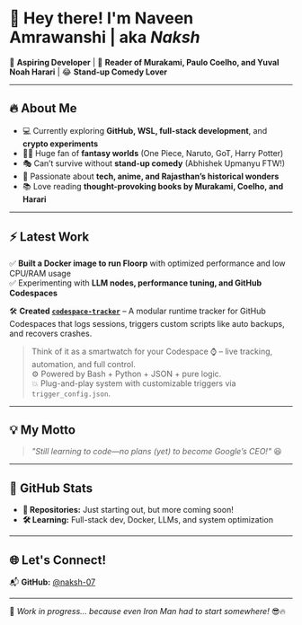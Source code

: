 # 👋 Hey there! I'm Naveen Amrawanshi | aka *Naksh*  

🚀 **Aspiring Developer** | 📖 **Reader of Murakami, Paulo Coelho, and Yuval Noah Harari** | 😂 **Stand-up Comedy Lover**  

---

## 🔥 About Me  
- 💻 Currently exploring **GitHub, WSL, full-stack development**, and **crypto experiments**  
- 🏴‍☠️ Huge fan of **fantasy worlds** (One Piece, Naruto, GoT, Harry Potter)  
- 🎭 Can’t survive without **stand-up comedy** (Abhishek Upmanyu FTW!)  
- 🎨 Passionate about **tech, anime, and Rajasthan’s historical wonders**  
- 📚 Love reading **thought-provoking books by Murakami, Coelho, and Harari**  

---

## ⚡ Latest Work  

✅ **Built a Docker image to run Floorp** with optimized performance and low CPU/RAM usage  
✅ Experimenting with **LLM nodes, performance tuning, and GitHub Codespaces**  

🛠️ **Created [`codespace-tracker`]((https://github.com/naksh-07/Tracker.git))** – A modular runtime tracker for GitHub Codespaces that logs sessions, triggers custom scripts like auto backups, and recovers crashes.  
> Think of it as a smartwatch for your Codespace ⌚ – live tracking, automation, and full control.  
> ⚙️ Powered by Bash + Python + JSON + pure logic.  
> 💥 Plug-and-play system with customizable triggers via `trigger_config.json`.

---

## 💡 My Motto  
> _"Still learning to code—no plans (yet) to become Google’s CEO!"_ 😆  

---

## 📌 GitHub Stats  
- **🚀 Repositories:** Just starting out, but more coming soon!  
- **🛠️ Learning:** Full-stack dev, Docker, LLMs, and system optimization  

---

## 🌐 Let's Connect!  
📬 **GitHub:** [@naksh-07](https://github.com/naksh-07)  

---

🔨 _Work in progress... because even Iron Man had to start somewhere!_ 😎🔥
